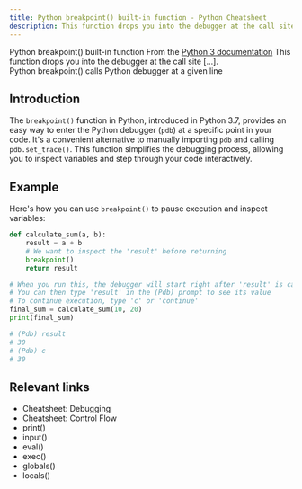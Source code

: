 ```yaml
---
title: Python breakpoint() built-in function - Python Cheatsheet
description: This function drops you into the debugger at the call site. Specifically, it calls sys.breakpointhook(), passing args and kws straight through. By default, sys.breakpointhook() calls pdb.set_trace() expecting no arguments. In this case, it is purely a convenience function so you don’t have to explicitly import pdb or type as much code to enter the debugger. However, sys.breakpointhook() can be set to some other function and breakpoint() will automatically call that, allowing you to drop into the debugger of choice.
---
```


<base-title :title="frontmatter.title" :description="frontmatter.description">
Python breakpoint() built-in function
</base-title>

<base-disclaimer>
  <base-disclaimer-title>
    From the <a target="_blank" href="https://docs.python.org/3/library/functions.html#breakpoint">Python 3 documentation</a>
  </base-disclaimer-title>
  <base-disclaimer-content>
    This function drops you into the debugger at the call site [...].
    <br/>
    Python breakpoint() calls Python debugger at a given line 
  </base-disclaimer-content>
</base-disclaimer>

## Introduction

The `breakpoint()` function in Python, introduced in Python 3.7, provides an easy way to enter the Python debugger (`pdb`) at a specific point in your code. It's a convenient alternative to manually importing `pdb` and calling `pdb.set_trace()`. This function simplifies the debugging process, allowing you to inspect variables and step through your code interactively.

## Example

Here's how you can use `breakpoint()` to pause execution and inspect variables:

```python
def calculate_sum(a, b):
    result = a + b
    # We want to inspect the 'result' before returning
    breakpoint()
    return result

# When you run this, the debugger will start right after 'result' is calculated
# You can then type 'result' in the (Pdb) prompt to see its value
# To continue execution, type 'c' or 'continue'
final_sum = calculate_sum(10, 20)
print(final_sum)

# (Pdb) result
# 30
# (Pdb) c
# 30
```

## Relevant links

- <router-link to="/cheatsheet/debugging">Cheatsheet: Debugging</router-link>
- <router-link to="/cheatsheet/control-flow">Cheatsheet: Control Flow</router-link>
- <router-link to="/builtin/print">print()</router-link>
- <router-link to="/builtin/input">input()</router-link>
- <router-link to="/builtin/eval">eval()</router-link>
- <router-link to="/builtin/exec">exec()</router-link>
- <router-link to="/builtin/globals">globals()</router-link>
- <router-link to="/builtin/locals">locals()</router-link>
